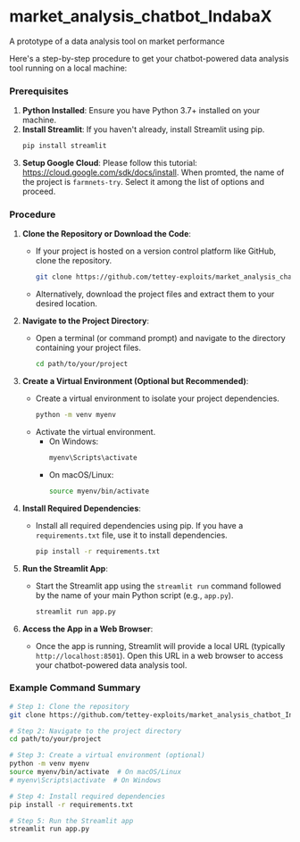 # market_analysis_chatbot_IndabaX
A prototype of a data analysis tool on market performance

Here's a step-by-step procedure to get your chatbot-powered data analysis tool running on a local machine:

### Prerequisites
1. **Python Installed**: Ensure you have Python 3.7+ installed on your machine.
2. **Install Streamlit**: If you haven't already, install Streamlit using pip.
   ```sh
   pip install streamlit
   ```
3. **Setup Google Cloud**: Please follow this tutorial: https://cloud.google.com/sdk/docs/install. When promted, the name of the project is `farmnets-try`. Select it among the list of options and proceed.

### Procedure

1. **Clone the Repository or Download the Code**:
   - If your project is hosted on a version control platform like GitHub, clone the repository.
     ```sh
     git clone https://github.com/tettey-exploits/market_analysis_chatbot_IndabaX.git
     ```
   - Alternatively, download the project files and extract them to your desired location.

2. **Navigate to the Project Directory**:
   - Open a terminal (or command prompt) and navigate to the directory containing your project files.
     ```sh
     cd path/to/your/project
     ```

3. **Create a Virtual Environment (Optional but Recommended)**:
   - Create a virtual environment to isolate your project dependencies.
     ```sh
     python -m venv myenv
     ```
   - Activate the virtual environment.
     - On Windows:
       ```sh
       myenv\Scripts\activate
       ```
     - On macOS/Linux:
       ```sh
       source myenv/bin/activate
       ```

4. **Install Required Dependencies**:
   - Install all required dependencies using pip. If you have a `requirements.txt` file, use it to install dependencies.
     ```sh
     pip install -r requirements.txt
     ```

5. **Run the Streamlit App**:
   - Start the Streamlit app using the `streamlit run` command followed by the name of your main Python script (e.g., `app.py`).
     ```sh
     streamlit run app.py
     ```

6. **Access the App in a Web Browser**:
   - Once the app is running, Streamlit will provide a local URL (typically `http://localhost:8501`). Open this URL in a web browser to access your chatbot-powered data analysis tool.

### Example Command Summary

```sh
# Step 1: Clone the repository
git clone https://github.com/tettey-exploits/market_analysis_chatbot_IndabaX.git

# Step 2: Navigate to the project directory
cd path/to/your/project

# Step 3: Create a virtual environment (optional)
python -m venv myenv
source myenv/bin/activate  # On macOS/Linux
# myenv\Scripts\activate  # On Windows

# Step 4: Install required dependencies
pip install -r requirements.txt

# Step 5: Run the Streamlit app
streamlit run app.py
```
